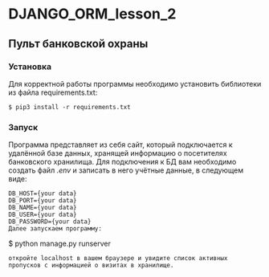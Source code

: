 # DJANGO_ORM_lesson_2
## Пульт банковской охраны
### Установка
Для корректной работы программы необходимо установить библиотеки из файла requirements.txt:
```
$ pip3 install -r requirements.txt
```
### Запуск
Программа представляет из себя сайт, который подключается к удалённой базе данных, хранящей информацию
о посетителях банковского хранилища. Для подключения к БД вам необходимо создать файл *.env* и записать в него учётные данные, в следующем виде:
```
DB_HOST={your data}
DB_PORT={your data}
DB_NAME={your data}
DB_USER={your data}
DB_PASSWORD={your data}
Далее запускаем программу:
```
$ python manage.py runserver
```
откройте localhost в вашем браузере и увидите список активных пропусков с информацией о визитах в хранилище.